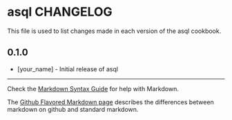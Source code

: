 asql CHANGELOG
==============

This file is used to list changes made in each version of the asql cookbook.

0.1.0
-----
- [your_name] - Initial release of asql

- - -
Check the [Markdown Syntax Guide](http://daringfireball.net/projects/markdown/syntax) for help with Markdown.

The [Github Flavored Markdown page](http://github.github.com/github-flavored-markdown/) describes the differences between markdown on github and standard markdown.
